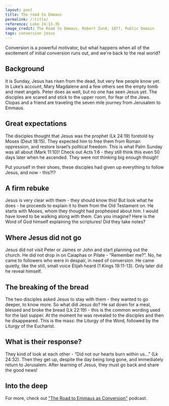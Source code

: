 ```yaml
---
layout: post
title: The road to Emmaus
permalink: /:title/
reference: Luke 24:13-35
image_credit: The Road to Emmaus, Robert Zund, 1877, Public Domain
tags: conversion jesus
---
```

Conversion is a powerful motivator, but what happens when all of the excitement of
initial conversion runs out, and we're back to the real world?

## Background

It is Sunday, Jesus has risen from the dead, but very few people know yet. In
Luke’s account, Mary Magdalene and a few others see the empty tomb and meet angels.
Peter does as well, but no one has seen Jesus yet. The disciples are scared and
stick to the upper room, for fear of the Jews. Clopas and a friend are traveling
the seven mile journey from Jerusalem to Emmaus.

## Great expectations

The disciples thought that Jesus was the prophet (Lk 24:19) foretold by Moses (Deut
18:15). They expected him to free them from Roman oppression, and restore Israel’s
political freedom. This is what Palm Sunday was all about (Mark 11:10)! Check out
Acts 1:6 - they still think this even 50 days later when he ascended. They were not
thinking big enough though!

Put yourself in their shoes, these disciples had given up everything to follow
Jesus, and now - this?!?

## A firm rebuke

Jesus is very clear with them - they should know this! But look what he does - he
proceeds to explain it to them from the Old Testament on. He starts with Moses,
whom they thought had prophesied about him. I would have loved to be walking along
with them. Can you imagine? Here is the Word of God himself explaining the
scriptures! Did they take notes?

## Where Jesus did not go

Jesus did not visit Peter or James or John and start planning out the church. He
did not drop in on Caiaphas or Pilate - “Remember me?”. No, he came to followers
who were in despair, in need of conversion. He came quietly, like the still, small
voice Elijah heard (1 Kings 19:11-13). Only later did he reveal himself.

## The breaking of the bread

The two disciples asked Jesus to stay with them - they wanted to go deeper, to know
more. So what did Jesus do? He sat down for a meal, blessed and broke the bread (Lk
22:19) - this is the common wording used for the last supper.  At the moment he was
revealed to the disciples and then he disappeared.  This is the mass: the Liturgy
of the Word, followed by the Liturgy of the Eucharist.

## What is their response?

They kind of look at each other - “Did not our hearts burn within us…” (Lk 24:32).
Then they get up, despite the day being long gone, and immediately return to
Jerusalem. After learning of Jesus, they must go back and share the good news!

## Into the deep

For more, check out ["The Road to Emmaus as
Conversion"](https://stpaulcenter.com/audio/the-road-to-emmaus/the-road-to-emmaus-as-conversion/)
podcast.

